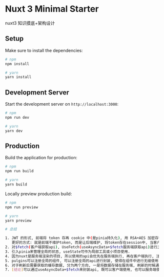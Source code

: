 # Nuxt 3 Minimal Starter

nuxt3 知识摸底+架构设计

## Setup

Make sure to install the dependencies:

```bash
# npm
npm install

# yarn
yarn install
```

## Development Server

Start the development server on `http://localhost:3000`:

```bash
# npm
npm run dev

# yarn
yarn dev

```

## Production

Build the application for production:

```bash
# npm
npm run build

# yarn
yarn build
```

Locally preview production build:

```bash
# npm
npm run preview

# yarn
yarn preview

```

```bash
# 总结

1. JWT 的形式, 前端将 token 存再 cookie 中(是pinia持久化), 用 RSA+AES 加密存储, 这样可以解决 token 在服务端和客户端共享的问题.[是否有更好的方式??]
   更好的方式: 就是前端不维护token, 而是让后端维护, 将token存在session中, 当客户端发请求时将token随cookie带回给客户端, 下次请求客户端自动将token放在请求头中的cookie中.
2. 对$fetch(客户端获取api), UseFetch(useAsyncData+$fetch服务端获取api)进行二次封装. [可以考虑用axios作为替换方案]
3. 引入pinia来管理全局的状态, useState可作为局部工具或小项目使用.
4. 因为nuxt是服务端渲染的项目, 所以使用的api会优先在服务端执行, 再在客户端执行, 注意api的兼容性.
5. pulgins可以注册全局的组件, 可以注册全局的api进行封装, 使得在组件中进行无缝使用.
6. 对于刷新后需要获取的缓存数据, 分为两个方向, 一是将数据存储在服务端, 刷新的时候通过api获取(主要为了服务端渲染), 二是, 客户端组件的缓存数据可以放在本地存储中.
7. [结论]可以通过useAsyncData+$fetch来封装api, 既可以客户端使用, 也可以服务端使用, 还可以配置useFetch的options.


```

